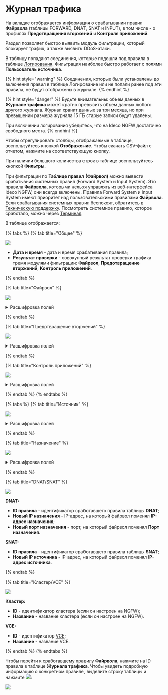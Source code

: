 # Журнал трафика

На вкладке отображается информация о срабатывании правил **Файрвола** (таблицы FORWARD, DNAT, SNAT и INPUT), в том числе - о профилях **Предотвращения вторжений** и **Контроля приложений**.

Раздел позволяет быстро выявить модуль фильтрации, который блокирует трафик, а также выявить DDoS-атаки.

В таблицу попадают соединения, которые подошли под правила в таблице [Логирования](/settings/access-rules/logging.md). Фильтрация наиболее быстро работает с полями **Пользователь источника**.

{% hint style="warning" %}
Соединения, которые были установлены до включения правил в таблице Логирование или не попали ранее под эти правила, не будут отображены в журнале.
{% endhint %}

{% hint style="danger" %}
Будьте внимательны: объем данных в **Журнале трафика** может кратно превысить объем данных любого другого журнала. Журнал хранит данные за три месяца, но при превышении размера журнала 15 ГБ старые записи будут удалены. 

При включении логирования убедитесь, что на Ideco NGFW достаточно свободного места.
{% endhint %}

Чтобы отрегулировать столбцы, отображаемые в таблице, воспользуйтесь кнопкой **Отображение**. Чтобы скачать CSV-файл с отчетом, нажмите на соответствующую кнопку.

При наличии большого количества строк в таблице воспользуйтесь кнопкой **Фильтры**. 

При фильтрации по **Таблице правил (Файрвол)** можно вывести срабатывния системных правил (Forward System и Input System). Это правила **Файрвола**, которыми нельзя управлять из веб-интерфейса Ideco NGFW, они всегда включены. Правила Forward System и Input System имеют приоритет над пользовательскими правилами **Файрвола**. Если срабатывания системных правил беспокоят, обратитесь в [Техническую поддержку](/general/technical-support.md). Посмотреть системное правило, которое сработало, можно через [Терминал](/settings/server-management/terminal/README.md).

В таблице отображается:

{% tabs %}
{% tab title="Общее" %}

![](/.gitbook/assets/traffic-log.png)

* **Дата и время** - дата и время срабатывания правила;
* **Результат проверки** - совокупный результат проверки трафика тремя модулями фильтрации: **Файрвол**, **Предотвращение вторжений**, **Контроль приложений**.

{% endtab %}

{% tab title="Файрвол" %}

![](/.gitbook/assets/traffic-log1.png)

<details>
<summary>Расшифровка полей</summary>

* **ID правила** - идентификатор правила **Файрвола** в таблице;
* **Таблица правил** - таблица **Файрвола**, правило которой сработало (правила DNAT и SNAT отображаются в отдельных столбцах):
    * **FORWARD** - таблица FORWARD **Файрвола** Ideco NGFW;
    * **FORWARD BEFORE** - предправило FORWARD Ideco Center;
    * **FORWARD AFTER** - постправило FORWARD Ideco Center;
    * **FORWARD SYSTEM** - системное правило FORWARD;
    * **INPUT** - таблица INPUT **Файрвола** Ideco NGFW;
    * **INPUT BEFORE** - предправило INPUT Ideco Center;
    * **INPUT AFTER** - постправило INPUT Ideco Center;
    * **INPUT SYSTEM** - системное правило INPUT.
* **Действие правила** - действие, определенное для трафика, подпадающего под сработавшее правило. Возможные действия: Разрешить, Запретить, Перенаправить в профиль. Для правил DNAT и SNAT действие отсутствует;
* **Протокол** - протокол соединения.

</details>

{% endtab %}

{% tab title="Предотвращение вторжений" %}

![](/.gitbook/assets/traffic-log2.png)

<details>
<summary>Расшифровка полей</summary>

* **Профиль** - название профиля **Предотвращения вторжений**, использованного в правиле **Файрвола**;
* **Действие** - действие для трафика, определенное профилем (*Разрешить*, *Запретить*, *-*);
* **ID соединения** - идентификатор соединения, трафик которого был обработан **Предотвращением вторжений**. Нажмите на значение, чтобы перейти к разделу **События безопасности -> [Журнал IPS](/settings/reports/security-events.md#журнал-ips)** ;
* **ID сигнатуры** - идентификатор сигнатуры, которой соответствует трафик.

</details>

{% endtab %}

{% tab title="Контроль приложений" %}

![](/.gitbook/assets/traffic-log3.png)

<details>
<summary>Расшифровка полей</summary>

* **Профиль** - название профиля **Контроля приложений**, использованного в правиле **Файрвола**;
* **Действие** - действие для трафика, определенное профилем;
* **Приложение** - приложение, действие для которого определено профилем;
* **Протокол прикладного уровня** - протокол, к которому применяется действие, определенное профилем.

</details>

{% endtab %}
{% endtabs %}


{% tabs %}
{% tab title="Источник" %}

![](/.gitbook/assets/traffic-log4.png)

<details>
<summary>Расшифровка полей</summary>

* **IP-адрес** - IP-адрес источника трафика;
* **Порт** - порт источника трафика;
* **Зона** - интерфейс или группа интерфейсов, из которых пришел трафик;
* **Логин** - логин пользователя источника;
* **Пользователь** - имя пользователя источника;
* **Группа** - группа, в которую входит пользователь;
* **Местоположение** - страна источника трафика (GeoIP).

</details>

{% endtab %}

{% tab title="Назначение" %}

![](/.gitbook/assets/traffic-log5.png)

<details>
<summary>Расшифровка полей</summary>

* **IP-адрес** - IP-адрес назначения трафика;
* **Порт** - порт назначения трафика;
* **Зона** - интерфейс или группа интерфейсов, в которые вошел трафик;
* **Логин** - логин пользователя назначения;
* **Пользователь** - имя пользователя назначения;
* **Группа** - группа, в которую входит пользователь;
* **Местоположение** - страна назначения трафика (GeoIP).

</details>

{% endtab %}

{% tab title="DNAT/SNAT" %}

![](/.gitbook/assets/traffic-log6.png)

**DNAT:**

* **ID правила** - идентификатор сработавшего правила таблицы **DNAT**;
* **Новый IP назначения** - IP-адрес, на который файрвол поменял **IP-адрес назначения**;
* **Новый порт назначения** - порт, на который файрвол поменял **Порт назначения**.

**SNAT:**

* **ID правила** - идентификатор сработавшего правила таблицы **SNAT**;
* **Новый IP источника** - IP-адрес, на который файрвол поменял **IP-адрес источника**.

{% endtab %}


{% tab title="Кластер/VCE" %}

![](/.gitbook/assets/traffic-log7.png)

**Кластер:**

* **ID** - идентификатор кластера (если он настроен на NGFW);
* **Название** - название кластера (если он настроен на NGFW).

**VCE:**

* **ID** - идентификатор [VCE](/settings/server-management/vce.md);
* **Название** - название VCE.

{% endtab %}
{% endtabs %}

Чтобы перейти к сработавшему правилу **Файрвола**, нажмите на ID правила в таблице **Журнала трафика**. Чтобы увидеть подробную информацию о конкретном правиле, выделите строку таблицы и нажмите ![](/.gitbook/assets/icon-details.png):

![](/.gitbook/assets/traffic-log8.png)



